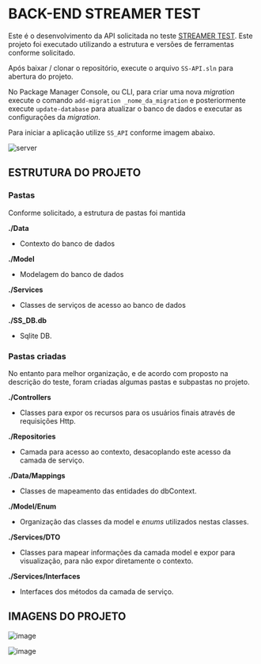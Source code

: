# BACK-END STREAMER TEST

Este é o desenvolvimento da API solicitada no teste [STREAMER TEST](https://github.com/jpmendonca/streamertest).
Este projeto foi executado utilizando a estrutura e versões de ferramentas conforme solicitado.

Após baixar / clonar o repositório, execute o arquivo `SS-API.sln` para abertura do projeto.

No Package Manager Console, ou CLI, para criar uma nova _migration_ execute o comando `add-migration _nome_da_migration` e posteriormente execute `update-database` para atualizar o banco de dados e executar as configurações da _migration_.

Para iniciar a aplicação utilize `SS_API` conforme imagem abaixo.

![server](https://user-images.githubusercontent.com/37385246/117552329-0806ba00-b021-11eb-8d5f-734a6334f10a.png)

## ESTRUTURA DO PROJETO

### Pastas
Conforme solicitado, a estrutura de pastas foi mantida

**./Data** 
- Contexto do banco de dados

**./Model** 
- Modelagem do banco de dados

**./Services** 
- Classes de serviços de acesso ao banco de dados

**./SS_DB.db** 
- Sqlite DB.

### Pastas criadas
No entanto para melhor organização, e de acordo com proposto na descrição do teste, foram criadas algumas pastas e subpastas no projeto.

**./Controllers**
- Classes para expor os recursos para os usuários finais através de requisições Http.

**./Repositories**
- Camada para acesso ao contexto, desacoplando este acesso da camada de serviço.

**./Data/Mappings**
- Classes de mapeamento das entidades do dbContext.

**./Model/Enum**
- Organização das classes da model e _enums_ utilizados nestas classes.

**./Services/DTO**
- Classes para mapear informações da camada model e expor para visualização, para não expor diretamente o contexto.

**./Services/Interfaces**
- Interfaces dos métodos da camada de serviço.

## IMAGENS DO PROJETO

![image](https://user-images.githubusercontent.com/37385246/117550040-5cf00380-b014-11eb-9983-30bbaab85a10.png)

![image](https://user-images.githubusercontent.com/37385246/117550083-9f194500-b014-11eb-9d0c-f105fac769a3.png)
